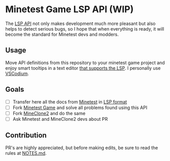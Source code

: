 # Minetest Game LSP API (WIP)

The [LSP API] not only makes development much more pleasant but also helps to
detect serious bugs, so I hope that when everything is ready, it will become the
standard for Minetest devs and modders.

## Usage

Move API definitions from this repository to your minetest game project and
enjoy smart tooltips in a text editor [that supports the LSP]. I personally use
[VSCodium].

## Goals

- [ ] Transfer here all the docs from [Minetest] in [LSP format]
- [ ] Fork [Minetest Game] and solve all problems found using this API
- [ ] Fork [MineClone2] and do the same
- [ ] Ask Minetest and MineClone2 devs about PR

## Contribution

PR's are highly appreciated, but before making edits, be sure to read the rules
at [NOTES.md].

[lsp api]: https://github.com/sumneko/lua-language-server
[lsp format]: https://github.com/sumneko/lua-language-server/wiki/Annotations
[minetest]: https://github.com/minetest/minetest/tree/master/doc
[minetest game]: https://github.com/minetest/minetest_game
[mineclone2]: https://github.com/MineClone2/MineClone2
[that supports the lsp]:
  https://microsoft.github.io/language-server-protocol/implementors/tools
[vscodium]: https://github.com/VSCodium/vscodium
[notes.md]: NOTES.md
